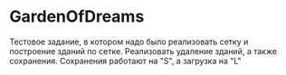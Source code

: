 # GardenOfDreams
Тестовое задание, в котором надо было реализовать сетку и построение зданий по сетке. Реализовать удаление зданий, а также сохранения. Сохранения работают на "S", а загрузка на "L"
